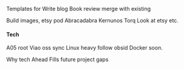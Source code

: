 Templates for
Write blog
Book review merge with existing

Build images, etsy pod
Abracadabra
Kernunos
Torq
Look at etsy etc.

#### Tech
A05 root
Viao oss sync 
Linux heavy follow obsid
Docker soon.

Why tech
Ahead
Fills future project gaps